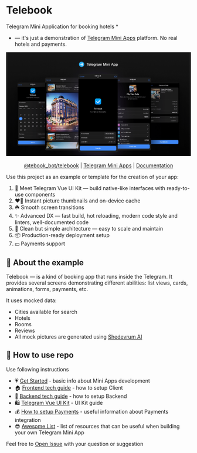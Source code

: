 # Telebook

Telegram Mini Application for booking hotels *

* — it's just a demonstration of [Telegram Mini Apps](https://core.telegram.org/bots/webapps) platform. No real hotels and payments.

<p align="center">
  <a href="https://t.me/tebook_bot/telebook">
    <picture>
      <source media="(prefers-color-scheme: dark)"  srcset="./docs/assets/cover.png">
      <source media="(prefers-color-scheme: light)" srcset="./docs/assets/cover-light.png">
      <img alt="Editor.js Logo" src="./docs/assets/cover.png">
    </picture>
  </a>
</p>

<p align="center">
 <a href="https://t.me/tebook_bot/telebook">@tebook_bot/telebook</a> |
  <a href="https://core.telegram.org/bots/webapps">Telegram Mini Apps</a> |
  <a href="#-how-to-use-repo">Documentation</a>
</p>

Use this project as an example or template for the creation of your app:

1. 🧩 Meet Telegram Vue UI Kit — build native-like interfaces with ready-to-use components
3. ❤️‍🔥 Instant picture thumbnails and on-device cache
4. ☘️ Smooth screen transitions
2. ✨ Advanced DX — fast build, hot reloading, modern code style and linters, well-documented code
5. 💎 Clean but simple architecture — easy to scale and maintain
6. 📦 Production-ready deployment setup
7. 💵 Payments support

## 👋 About the example

Telebook — is a kind of booking app that runs inside the Telegram. It provides several screens demonstrating different abilities: list views, cards, animations, forms, payments, etc.

It uses mocked data:
- Cities available for search
- Hotels
- Rooms
- Reviews
- All mock pictures are generated using [Shedevrum AI](https://shedevrum.ai)

## 📖 How to use repo

Use following instructions

- 💗 [Get Started](./docs/GetStarted.md) - basic info about Mini Apps development
- 🏠 [Frontend tech guide](./client/README.md) - how to setup Client
- 🎁 [Backend tech guide](./server/README.md) - how to setup Backend
- 🛍️ [Telegram Vue UI Kit](./client/src/presentation/components/README.md) - UI Kit guide
- 💰 [How to setup Payments](./docs/Payments.md) - useful information about Payments integration
- 😎 [Awesome List](./docs/Awesome.md) - list of resources that can be useful when building your own Telegram Mini App

Feel free to [Open Issue](https://github.com/neSpecc/telebook/issues/new) with your question or suggestion
